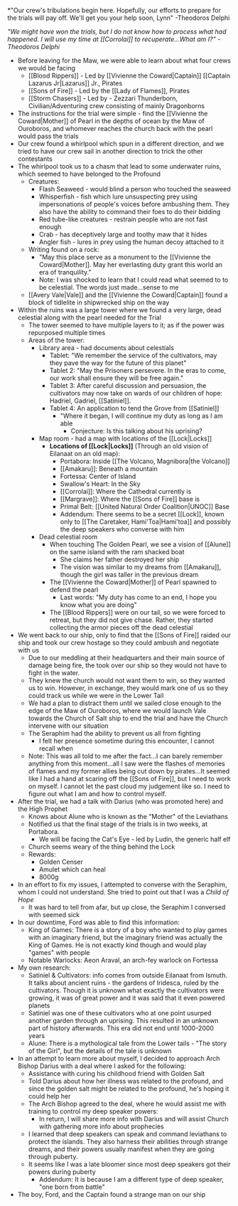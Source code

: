 *"Our crew's tribulations begin here. Hopefully, our efforts to prepare for the trials will pay off. We'll get you your help soon, Lynn" -Theodoros Delphi 

*"We might have won the trials, but I do not know how to process what had happened. I will use my time at [[Corrolai]] to recuperate…What am I?" -Theodoros Delphi*

- Before leaving for the Maw, we were able to learn about what four crews we would be facing 
	- [[Blood Rippers]] - Led by [[Vivienne the Coward|Captain]] [[Captain Lazarus Jr|Lazarus]] Jr., Pirates
	- [[Sons of Fire]] - Led by the [[Lady of Flames]], Pirates
	- [[Storm Chasers]] - Led by - Zezzari Thunderborn, Civilian/Adventuring crew consisting of mainly Dragonborns
- The instructions for the trial were simple - find the [[Vivienne the Coward|Mother]] of Pearl in the depths of ocean by the Maw of Ouroboros, and whomever reaches the church back with the pearl would pass the trials
- Our crew found a whirlpool which spun in a different direction, and we tried to have our crew sail in another direction to trick the other contestants
- The whirlpool took us to a chasm that lead to some underwater ruins, which seemed to have belonged to the Profound
    - Creatures:
        - Flash Seaweed - would blind a person who touched the seaweed
        - Whisperfish - fish which lure unsuspecting prey using impersonations of people's voices before ambushing them. They also have the ability to command their foes to do their bidding
        - Red tube-like creatures - restrain people who are not fast enough
        - Crab - has deceptively large and toothy maw that it hides
        - Angler fish - lures in prey using the human decoy attached to it
	- Writing found on a rock: 
		-  "May this place serve as a monument to the [[Vivienne the Coward|Mother]]. May her everlasting duty grant this world an era of tranquility."
		- Note: I was shocked to learn that I could read what seemed to to be celestial. The words just made...sense to me
	- [[Avery Vale|Vale]] and the [[Vivienne the Coward|Captain]] found a block of tidlelite in shipwrecked ship on the way 
- Within the ruins was a large tower where we found a very large, dead celestial along with the pearl needed for the Trial
	- The tower seemed to have multiple layers to it; as if the power was repurposed multiple times
	- Areas of the tower: 
		- Library area - had documents about celestials
			- Tablet: "We remember the service of the cultivators, may they pave the way for the future of this planet"
			- Tablet 2: "May the Prisoners persevere. In the eras to come, our work shall ensure they will be free again."
			- Tablet 3: After careful discussion and persuasion, the cultivators may now take on wards of our children of hope: Hadriel, Gadriel, [[Satiniel]].
			- Tablet 4: An application to tend the Grove from [[Satiniel]]
			    - "Where it began, I will continue my duty as long as I am able
				    - Conjecture: Is this talking about his uprising?
		- Map room - had a map with locations of the [[Lock|Locks]]
			-  **Locations of [[Lock|Locks]]** (Through an old vision of Eilanaat on an old map):
				- Portabora: Inside [[The Volcano, Magnibora|the Volcano]]
				- [[Amakaru]]: Beneath a mountain
				- Fortessa: Center of Island
				- Swallow's Heart: In the Sky
				- [[Corrolai]]: Where the Cathedral currently is
				- [[Margrave]]: Where the [[Sons of Fire]] base is
				- Primal Belt: [[United Natural Order Coalition|UNOC]] Base
				- Addendum: There seems to be a secret [[Lock]], known only to [[The Caretaker, Hami'Toa|Hami'toa]] and possibly the deep speakers who converse with him
		- Dead celestial room
			- When touching The Golden Pearl, we see a vision of [[Alune]] on the same island with the ram shacked boat
			    - She claims her father destroyed her ship
			    - The vision was similar to  my dreams from [[Amakaru]], though the girl was taller in the previous dream
			- The [[Vivienne the Coward|Mother]] of Pearl spawned to defend the pearl
				- Last words: "My duty has come to an end, I hope you know what you are doing"
			- The [[Blood Rippers]] were on our tail, so we were forced to retreat, but they did not give chase. Rather, they started collecting the armor pieces off the dead celestial
- We went back to our ship, only to find that the [[Sons of Fire]] raided our ship and took our crew hostage so they could ambush and negotiate with us
	- Due to our meddling at their headquarters and their main source of damage being fire, the took over our ship so they would not have to fight in the water. 
	- They knew the church would not want them to win, so they wanted us to win. However, in exchange, they would mark one of us so they could track us while we were in the Lower Tail
	- We had a plan to distract them until we sailed close enough to the edge of the Maw of Ouroboros, where we would launch Vale towards the Church of Salt ship to end the trial and have the Church intervene with our situation 
	- The Seraphim had the ability to prevent us all from fighting 
		- I felt her presence sometime during this encounter, I cannot recall when
	- Note: This was all told to me after the fact...I can barely remember anything from this moment...all I saw were the flashes of memories of flames and my former allies being cut down by pirates...It seemed like I had a hand at scaring off the [[Sons of Fire]], but I need to work on myself. I cannot let the past cloud my judgement like so. I need to figure out what I am and how to control myself. 
- After the trial, we had a talk with Darius (who was promoted here) and the High Prophet
	- Knows about Alune who is known as the "Mother" of the Leviathans
	- Notified us that the final stage of the trials is in two weeks, at Portabora.
		- We will be facing the Cat's Eye - led by Ludin, the generic half elf
	- Church seems weary of the thing behind the Lock
	- Rewards:
		- Golden Censer
		- Amulet which can heal
		- 8000g
- In an effort to fix my issues, I attempted to converse with the Seraphim, whom I could not understand. She tried to point out that I was a *Child of Hope*
	- It was hard to tell from afar, but up close, the Seraphim I conversed with seemed sick
- In our downtime, Ford was able to find this information:
	- King of Games: There is a story of a boy who wanted to play games with an imaginary friend, but the imaginary friend was actually the King of Games. He is not exactly kind though and would play "games" with people
	- Notable Warlocks: Aeon Araval, an arch-fey warlock on Fortessa
- My own research: 
	- Satiniel & Cultivators: info comes from outside Eilanaat from Ismuth. It talks about ancient ruins - the gardens of Iridesca, ruled by the cultivators. Though it is unknown what exactly the cultivators were growing, it was of great power and it was said that it even powered planets
    - Satiniel was one of these cultivators who at one point usurped another garden through an uprising. This resulted in an unknown part of history afterwards. This era did not end until 1000-2000 years
	- Alune: There is a mythological tale from the Lower tails - "The story of the Girl", but the details of the tale is unknown
- In an attempt to learn more about myself, I decided to approach Arch Bishop Darius with a deal where I asked for the following:
	- Assistance with curing his childhood friend with Golden Salt
	- Told Darius about how her illness was related to the profound, and since the golden salt might be related to the profound, he's hoping it could help her
	- The Arch Bishop agreed to the deal, where he would assist me with training to control my deep speaker powers:
		- In return, I will share more info with Darius and will assist Church with gathering more info about prophecies
	- I learned that deep speakers can speak and command leviathans to protect the islands. They also harness their abilities through strange dreams, and their powers usually manifest when they are going through puberty.
	- It seems like I was a late bloomer since most deep speakers got their powers during puberty
		- Addendum: It is because I am a different type of deep speaker, "one born from battle"
- The boy, Ford, and the Captain found a strange man on our ship 
